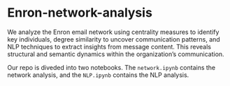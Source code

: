# Enron-network-analysis
We analyze the Enron email network using centrality measures to identify key individuals, degree similarity to uncover communication patterns, and NLP techniques to extract insights from message content. This reveals structural and semantic dynamics within the organization’s communication.

Our repo is diveded into two notebooks. The `network.ipynb` contains the network analysis, and the `NLP.ipynb` contains the NLP analysis.


